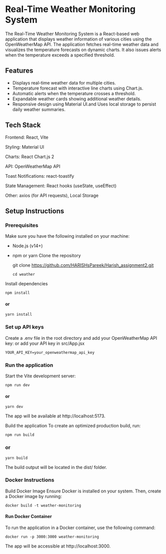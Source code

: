 # Real-Time Weather Monitoring System

The Real-Time Weather Monitoring System is a React-based web application that displays weather information of various cities using the OpenWeatherMap API. The application fetches real-time weather data and visualizes the temperature forecasts on dynamic charts. It also issues alerts when the temperature exceeds a specified threshold.
## Features

- Displays real-time weather data for multiple cities.
- Temperature forecast with interactive line charts using Chart.js.
- Automatic alerts when the temperature crosses a threshold.
- Expandable weather cards showing additional weather details.
- Responsive design using Material UI.and Uses local storage to persist daily weather summaries.


## Tech Stack

Frontend: React, Vite

Styling: Material UI

Charts: React Chart.js 2

API: OpenWeatherMap API

Toast Notifications: react-toastify

State Management: React hooks (useState, useEffect)

Other: axios (for API requests), Local Storage

## Setup Instructions
### Prerequisites
Make sure you have the following installed on your machine:

- Node.js (v14+)
- npm or yarn
Clone the repository

   
  git clone https://github.com/HARISHsPareek/Harish_assignment2.git 
  

      cd weather
Install dependencies

    npm install
#### or
    yarn install

### Set up API keys
Create a .env file in the root directory and add your OpenWeatherMap API key:
or add your API key in src/App.jsx

    YOUR_API_KEY=your_openweathermap_api_key
### Run the application
Start the Vite development server:

    npm run dev
#### or
    yarn dev
The app will be available at http://localhost:5173.

Build the application
To create an optimized production build, run:

    npm run build
### or
    yarn build
The build output will be located in the dist/ folder.

### Docker Instructions
Build Docker Image
Ensure Docker is installed on your system. Then, create a Docker image by running:

    docker build -t weather-monitoring 


#### Run Docker Container

To run the application in a Docker container, use the following command:


    docker run -p 3000:3000 weather-monitoring
The app will be accessible at http://localhost:3000.
